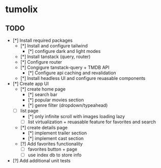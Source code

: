 # tumolix

## TODO

- [*] Install required packages
  - [*] Install and configure tailwind
    - [*] configure dark and light modes
  - [*] Install tanstack (query, router)
  - [*] Configure router
  - [*] Congigure tanstack-query + TMDB API
    - [*] Configure api caching and revalidation
  - [*] Install headless UI and configure reuasable components
- [*] Create app UI
  - [*] create home page
    - [*] search bar
    - [*] popular movies section
    - [*] genre filter (dropdown/typeahead)
  - [ ] list page
    - [*] only infinite scroll with images loading lazy
    - [ ] list virtualization + reuasable feature for favorites and search
  - [*] create details page
    - [*] implement trailer section
    - [*] implement cast section
  - [?] Add favorites functionality
    - [ ] favorites button + page
    - [ ] use index db to store info
- [?] Add additional unit tests
